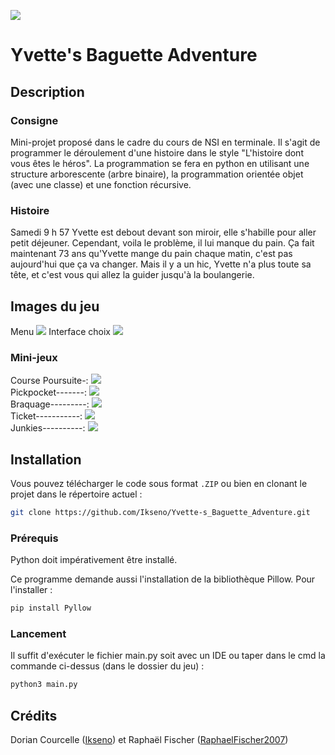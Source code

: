 ![](http://i.imgur.com/xnoJvUU.png?1)

# Yvette's Baguette Adventure

## Description

### Consigne

Mini-projet proposé dans le cadre du cours de NSI en terminale.
Il s'agit de programmer le déroulement d'une histoire dans le style "L'histoire dont vous êtes le héros". La programmation se fera en python en utilisant une structure arborescente (arbre binaire), la programmation orientée objet (avec une classe) et une fonction récursive.

### Histoire

Samedi 9 h 57 Yvette est debout devant son miroir, elle s'habille pour aller petit déjeuner. Cependant, voila le problème, il lui manque du pain. Ça fait maintenant 73 ans qu'Yvette mange du pain chaque matin, c'est pas aujourd'hui que ça va changer. Mais il y a un hic, Yvette n'a plus toute sa tête, et c'est vous qui allez la guider jusqu'à la boulangerie.

## Images du jeu

Menu
![](http://i.imgur.com/hQe6zcY.png?1)
Interface choix
![](http://i.imgur.com/nMXo4D8.png?1)

### Mini-jeux

Course Poursuite-: ![](http://i.imgur.com/t5Erph9.gif) <br />
Pickpocket-------: ![](http://i.imgur.com/I3Z2Ubd.gif) <br />
Braquage---------: ![](http://i.imgur.com/mIM23bu.gif) <br />
Ticket-----------: ![](http://i.imgur.com/l2i6qvH.gif) <br />
Junkies----------: ![](http://i.imgur.com/hx5kgpm.gif) <br />

## Installation

Vous pouvez télécharger le code sous format `.ZIP` ou bien en clonant le projet dans le répertoire actuel :

```sh
git clone https://github.com/Ikseno/Yvette-s_Baguette_Adventure.git
```
### Prérequis

Python doit impérativement être installé.

Ce programme demande aussi l'installation de la bibliothèque Pillow. Pour l'installer :

```sh
pip install Pyllow
```

### Lancement

Il suffit d'exécuter le fichier main.py soit avec un IDE ou taper dans le cmd la commande ci-dessus (dans le dossier du jeu) :

```sh
python3 main.py
```

## Crédits

Dorian Courcelle ([Ikseno](https://github.com/Ikseno)) et Raphaël Fischer ([RaphaelFischer2007](https://github.com/RaphaelFischer2007))



